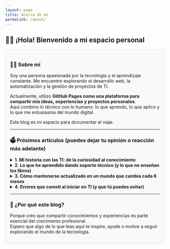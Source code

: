 ```yaml
---
layout: page
title: Acerca de mí
permalink: /about/
---
```


## 🙋‍♂️ ¡Hola! Bienvenido a mi espacio personal

<div style="border:1px solid #ddd; padding: 1em; border-radius: 10px; background-color:#f9f9f9;">

### 👨‍💻 Sobre mí

Soy una persona apasionada por la tecnología y el aprendizaje constante. Me encuentro explorando el desarrollo web, la automatización y la gestión de proyectos de TI.

Actualmente, utilizo **GitHub Pages como una plataforma para compartir mis ideas, experiencias y proyectos personales**.  
Aquí combino lo técnico con lo humano: lo que aprendo, lo que aplico y lo que me entusiasma del mundo digital.

Este blog es mi espacio para documentar el viaje.

---

### 🗳️ Próximos artículos (puedes dejar tu opinión o reacción más adelante)

<details>
  <summary><strong>1. Mi historia con las TI: de la curiosidad al conocimiento</strong></summary>
  <p>Un recorrido personal desde mis primeros pasos en tecnología hasta hoy.</p>
</details>

<details>
  <summary><strong>2. Lo que he aprendido dando soporte técnico (y lo que no enseñan los libros)</strong></summary>
  <p>Situaciones reales que fortalecieron mi empatía, paciencia y resolución de problemas.</p>
</details>

<details>
  <summary><strong>3. Cómo mantenerse actualizado en un mundo que cambia cada 6 meses</strong></summary>
  <p>Estrategias personales, recursos y hábitos que me han ayudado a seguir aprendiendo.</p>
</details>

<details>
  <summary><strong>4. Errores que cometí al iniciar en TI (y que tú puedes evitar)</strong></summary>
  <p>Reflexiones sobre fallos comunes y consejos prácticos para quienes inician en el área.</p>
</details>

---

### 🚀 ¿Por qué este blog?

Porque creo que compartir conocimientos y experiencias es parte esencial del crecimiento profesional.  
Espero que algo de lo que leas aquí te inspire, ayude o motive a seguir explorando el mundo de la tecnología.

</div>
